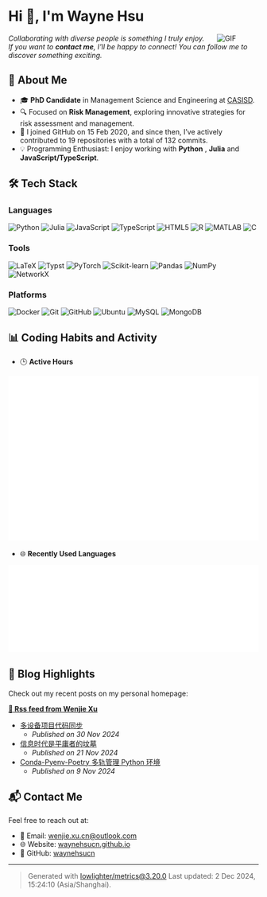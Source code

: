 <h1 align="left">Hi 👋, I'm Wayne Hsu</h1>

<img align="right" alt="GIF" src="https://media.giphy.com/media/LnQjpWaON8nhr21vNW/giphy.gif" width="84" title="Hi">

<em><p align="left">
    Collaborating with diverse people is something I truly enjoy. <br> If you want to <b>contact me</b>, I'll be happy to connect! You can follow me to discover something exciting.
</p></em>

## 📝 About Me

- 🎓 **PhD Candidate** in Management Science and Engineering at [CASISD](http://www.casisd.cn/).
- 🔍 Focused on **Risk Management**, exploring innovative strategies for risk assessment and management.
- 📅 I joined GitHub on 15 Feb 2020, and since then, I’ve actively contributed to 19 repositories with a total of 132 commits.
- 💡 Programming Enthusiast: I enjoy working with **Python** , **Julia** and **JavaScript/TypeScript**.

## 🛠️ Tech Stack

### Languages

![Python](https://img.shields.io/badge/Python-3670A0?style=flat-square&logo=python&logoColor=ffdd54)
![Julia](https://img.shields.io/badge/Julia-3670A0?style=flat-square&logo=Julia)
![JavaScript](https://img.shields.io/badge/JavaScript-F7DF1E?style=flat-square&logo=javascript&logoColor=black)
![TypeScript](https://img.shields.io/badge/TypeScript-007ACC?style=flat-square&logo=typescript&logoColor=white)
![HTML5](https://img.shields.io/badge/HTML5-E34F26?style=flat-square&logo=html5&logoColor=white)
![R](https://img.shields.io/badge/R-276DC3?style=flat-square&logo=r&logoColor=white)
![MATLAB](https://img.shields.io/badge/MATLAB-0076A8?style=flat-square&logo=mathworks&logoColor=white)
![C](https://img.shields.io/badge/C-00599C?style=flat-square&logo=c&logoColor=white)

### Tools

![LaTeX](https://img.shields.io/badge/LaTeX-008080?style=flat-square&logo=latex&logoColor=white)
![Typst](https://img.shields.io/badge/Typst-181717?style=flat-square&logo=latex&logoColor=white)
![PyTorch](https://img.shields.io/badge/PyTorch-EE4C2C?style=flat-square&logo=pytorch&logoColor=white)
![Scikit-learn](https://img.shields.io/badge/Scikit--Learn-F7931E?style=flat-square&logo=scikit-learn&logoColor=white)
![Pandas](https://img.shields.io/badge/Pandas-150458?style=flat-square&logo=pandas&logoColor=white)
![NumPy](https://img.shields.io/badge/NumPy-013243?style=flat-square&logo=numpy&logoColor=white)
![NetworkX](https://img.shields.io/badge/NetworkX-333333?style=flat-square&logo=python&logoColor=white)

### Platforms

![Docker](https://img.shields.io/badge/Docker-2496ED?style=flat-square&logo=docker&logoColor=white)
![Git](https://img.shields.io/badge/Git-F05032?style=flat-square&logo=git&logoColor=white)
![GitHub](https://img.shields.io/badge/GitHub-181717?style=flat-square&logo=github&logoColor=white)
![Ubuntu](https://img.shields.io/badge/Ubuntu-E95420?style=flat-square&logo=ubuntu&logoColor=white)
![MySQL](https://img.shields.io/badge/MySQL-4479A1?style=flat-square&logo=mysql&logoColor=white)
![MongoDB](https://img.shields.io/badge/MongoDB-47A248?style=flat-square&logo=mongodb&logoColor=white)

## 📊 Coding Habits and Activity

- 🕒 **Active Hours**

<img src="https://github.com/WayneHsuCN/WayneHsuCN/blob/main/.cache/habits.svg">

- 🌐 **Recently Used Languages**

<img src="https://github.com/WayneHsuCN/WayneHsuCN/blob/main/.cache/languages.svg">

## 📝 Blog Highlights

Check out my recent posts on my personal homepage:

**[🗼 Rss feed from Wenjie Xu](https://waynehsucn.github.io//)**
* [多设备项目代码同步](https://waynehsucn.github.io//blog/2024/%E5%9F%BA%E4%BA%8EVHDX%E7%9A%84%E5%A4%9A%E8%AE%BE%E5%A4%87%E4%BB%A3%E7%A0%81%E5%90%8C%E6%AD%A5/)
  * *Published on 30 Nov 2024*
* [信息时代是平庸者的坟墓](https://waynehsucn.github.io//blog/2024/%E4%BF%A1%E6%81%AF%E6%97%B6%E4%BB%A3%E6%98%AF%E5%B9%B3%E5%BA%B8%E8%80%85%E7%9A%84%E5%9D%9F%E5%A2%93/)
  * *Published on 21 Nov 2024*
* [Conda-Pyenv-Poetry 多轨管理 Python 环境](https://waynehsucn.github.io//blog/2024/Python%E7%8E%AF%E5%A2%83%E7%AE%A1%E7%90%86/)
  * *Published on 9 Nov 2024*


## 📬 Contact Me

Feel free to reach out at:

- 📧 Email: [wenjie.xu.cn@outlook.com](mailto:wenjie.xu.cn@outlook.com)  
- 🌐 Website: [waynehsucn.github.io](https://waynehsucn.github.io/)  
- 📖 GitHub: [waynehsucn](https://github.com/waynehsucn)

----

> Generated with [lowlighter/metrics@3.20.0](https://github.com/lowlighter/metrics)
> Last updated: 2 Dec 2024, 15:24:10 (Asia/Shanghai).
